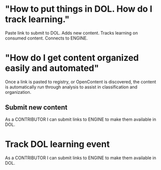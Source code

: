 # "How to put things in DOL. How do I track learning."

Paste link to submit to DOL. Adds new content. Tracks learning on consumed content. Connects to ENGINE.

# "How do I get content organized easily and automated"

Once a link is pasted to registry, or OpenContent is discovered, the content is automatically run through analysis to assist in classification and organization.

## Submit new content

As a CONTRIBUTOR I can submit links to ENGINE to make them available in DOL. 

# Track DOL learning event

As a CONTRIBUTOR I can submit links to ENGINE to make them available in DOL. 

